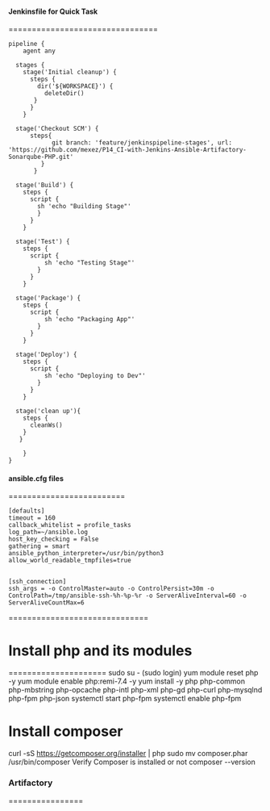 
#### Jenkinsfile for Quick Task
================================
```
pipeline {
    agent any

  stages {
    stage('Initial cleanup') {
      steps {
        dir('${WORKSPACE}') {
          deleteDir()
       } 
      }
    }

  stage('Checkout SCM') {
      steps{
            git branch: 'feature/jenkinspipeline-stages', url: 'https://github.com/mexez/P14_CI-with-Jenkins-Ansible-Artifactory-Sonarqube-PHP.git'
         }
       }

  stage('Build') {
    steps {
      script {
        sh 'echo "Building Stage"'
        }
      }
    }

  stage('Test') {
    steps {
      script {
          sh 'echo "Testing Stage"'
        }
      }
    }

  stage('Package') {
    steps {
      script {
          sh 'echo "Packaging App"'
        }
      }
    }

  stage('Deploy') {
    steps {
      script {
          sh 'echo "Deploying to Dev"'
        }
      }
    }
    
  stage('clean up'){
    steps {
      cleanWs()
    } 
   }
   
    }
}
```

#### ansible.cfg files
=========================
```
[defaults]
timeout = 160
callback_whitelist = profile_tasks
log_path=~/ansible.log
host_key_checking = False
gathering = smart
ansible_python_interpreter=/usr/bin/python3
allow_world_readable_tmpfiles=true


[ssh_connection]
ssh_args = -o ControlMaster=auto -o ControlPersist=30m -o ControlPath=/tmp/ansible-ssh-%h-%p-%r -o ServerAliveInterval=60 -o ServerAliveCountMax=6
```

==============================

# Install php and its modules
=====================
        sudo su - (sudo login)
yum module reset php -y
yum module enable php:remi-7.4 -y
yum install -y php php-common php-mbstring php-opcache php-intl php-xml php-gd php-curl php-mysqlnd php-fpm php-json
systemctl start php-fpm
systemctl enable php-fpm

Install composer
=====================================
curl -sS https://getcomposer.org/installer | php
sudo mv composer.phar /usr/bin/composer
   Verify Composer is installed or not
composer --version

### Artifactory
================